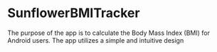 # SunflowerBMITracker
The purpose of the app is to calculate the Body Mass Index (BMI) for Android users. The app utilizes a simple and intuitive design
